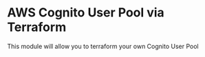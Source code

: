 # AWS Cognito User Pool via Terraform

This module will allow you to terraform your own Cognito User Pool
